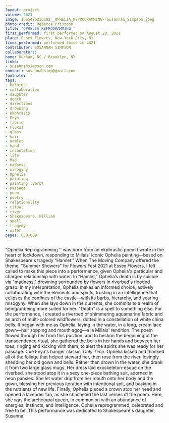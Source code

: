 ```yaml
---
layout: project
volume: 2021
image: 1665426236102__OPHELIA_REPROGRAMMING--Susannah_Simpson.jpeg
photo_credit: Rebecca Pristoop
title: 'OPHELIA REPROGRAMMING '
first_performed: first performed on August 28, 2021
place: Essex Flowers, New York City, NY
times_performed: performed twice in 2021
contributor: SUSANNAH SIMPSON
collaborators:
home: Durham, NC / Brooklyn, NY
links:
- susannahsimpson.com
contact: susannahsimp@gmail.com
footnote: ''
tags:
- bathing
- collaboration
- daughter
- death
- directions
- drowning
- ekphrasis
- Enya
- fabric
- Fluxus
- glass
- hair
- Hamlet
- hand
- incantation
- life
- Mad
- madness
- misogyny
- Ophelia
- painting
- painting (verb)
- passage
- poem
- poetry
- relationality
- ritual
- river
- Shakespeare, William
- spell
- tragedy
- water
pages: 888-889
---
```


"Ophelia Reprogramming '' was born from an ekphrastic poem I wrote in the heart of lockdown, responding to Millais' iconic Ophelia painting—based on Shakespeare's tragedy “Hamlet.” When The Moving Company offered the theme, "Summer Showers" for Flowers Fest 2021 at Essex Flowers, I felt called to make this piece into a performance, given Ophelia's particular and charged relationship with water. In “Hamlet,” Ophelia’s death is by suicide via "madness," drowning surrounded by flowers in riverbed's flooded grasp. In my interpretation, Ophelia makes an informed choice, actively collaborating with the elements and spirits, trusting in an intelligence that eclipses the confines of the castle—with its barbs, hierarchy, and searing misogyny. When she lays down in the currents, she commits to a realm of being/unbeing more suited for her. "Death" is a spell to something else.  For the performance, I created a riverbed of shimmering aquamarine fabric and an arch of multi-colored wildflowers, dotted in a constellation of white china bells. It began with me as Ophelia, laying in the water, in a long, cream lace gown—hair sopping and mouth agog—a la Millais' rendition. The poem flowed through her from this position, and to beckon the beginning of the transcendence ritual, she gathered the bells in her hands and between her toes, ringing and kicking with them, to alert the spirits she was ready for her passage. Cue Enya's banger classic, *Only Time*. Ophelia kissed and thanked all of the foliage that helped steward her, then rose from the river, lovingly shedding her old gown and bells. Rather than drown in the water, she drank it from two large glass mugs. Her dress laid exoskeleton-esque on the riverbed, she stood atop it in a sexy one-piece bathing suit, adorned in neon pansies. She let water drip from her mouth onto her body and the gown, blessing her previous iteration with intentional spit, and basking in the nutrients of new life. Finally, Ophelia placed a crown atop her head and opened a lavender fan, as she channeled the last verses of the poem. Here, she was the archetypal queen, in communion with an abundance of energies, instincts, and intelligence. Ophelia reprogrammed, celebrated and free to be. This performance was dedicated to Shakespeare's daughter, Susanna.